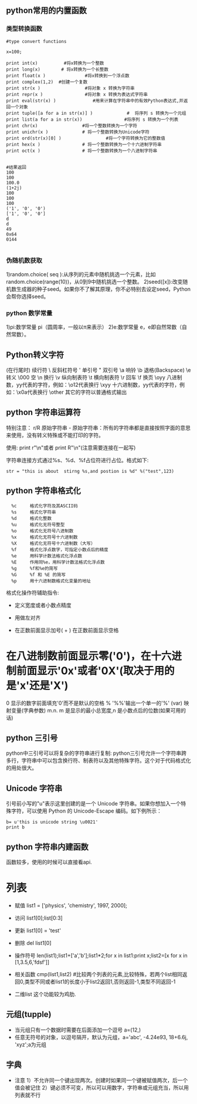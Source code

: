 ## python常用的内置函数



### 类型转换函数


```
#type convert functions

x=100;

print int(x)          #将x转换为一个整数  
print long(x)        # 将x转换为一个长整数  
print float(x )               #将x转换到一个浮点数  
print complex(1,2)  #创建一个复数  
print str(x )                 #将对象 x 转换为字符串  
print repr(x )                #将对象 x 转换为表达式字符串  
print eval(str(x) )              #用来计算在字符串中的有效Python表达式,并返回一个对象  
print tuple([a for a in str(x)] )             #  将序列 s 转换为一个元组  
print list(a for a in str(x))                #将序列 s 转换为一个列表  
print chr(x)                 #将一个整数转换为一个字符  
print unichr(x )             # 将一个整数转换为Unicode字符  
print ord(str(x)[0] )                 #将一个字符转换为它的整数值  
print hex(x )                # 将一个整数转换为一个十六进制字符串  
print oct(x )                # 将一个整数转换为一个八进制字符串


#结果返回
100
100
100.0
(1+2j)
100
100
100
('1', '0', '0')
['1', '0', '0']
d
d
49
0x64
0144


```

### 伪随机数获取
1)random.choice( seq  ):从序列的元素中随机挑选一个元素，比如random.choice(range(10))，从0到9中随机挑选一个整数。
2)seed([x]):改变随机数生成器的种子seed。如果你不了解其原理，你不必特别去设定seed，Python会帮你选择seed。



### python 数学常量
1)pi:数学常量 pi（圆周率，一般以π来表示）
2)e:数学常量 e，e即自然常数（自然常数）。


## Python转义字符 

\(在行尾时)	续行符
\\	反斜杠符号
\'	单引号
\"	双引号
\a	响铃
\b	退格(Backspace)
\e	转义
\000	空
\n	换行
\v	纵向制表符
\t	横向制表符
\r	回车
\f	换页
\oyy	八进制数，yy代表的字符，例如：\o12代表换行
\xyy	十六进制数，yy代表的字符，例如：\x0a代表换行
\other	其它的字符以普通格式输出

## python 字符串运算符

特别注意： r/R 原始字符串 - 原始字符串：所有的字符串都是直接按照字面的意思来使用，没有转义特殊或不能打印的字符。

使用: print r"\n"或者 print R"\n"(注意需要连接在一起写)


字符串连接方式通过%s、%d、%f占位符进行占位。格式如下:

```
str = "this is about  stirng %s,and postion is %d" %("test",123)
```


## python 字符串格式化
      %c	 格式化字符及其ASCII码
      %s	 格式化字符串
      %d	 格式化整数
      %u	 格式化无符号整型
      %o	 格式化无符号八进制数
      %x	 格式化无符号十六进制数
      %X	 格式化无符号十六进制数（大写）
      %f	 格式化浮点数字，可指定小数点后的精度
      %e	 用科学计数法格式化浮点数
      %E	 作用同%e，用科学计数法格式化浮点数
      %g	 %f和%e的简写
      %G	 %f 和 %E 的简写
      %p	 用十六进制数格式化变量的地址
格式化操作符辅助指令:
*	定义宽度或者小数点精度
-	用做左对齐
+	在正数前面显示加号( + )
<sp>	在正数前面显示空格
#	在八进制数前面显示零('0')，在十六进制前面显示'0x'或者'0X'(取决于用的是'x'还是'X')
0	显示的数字前面填充'0'而不是默认的空格
%	'%%'输出一个单一的'%'
(var)	映射变量(字典参数)
m.n.	m 是显示的最小总宽度,n 是小数点后的位数(如果可用的话)

 

## python 三引号
python中三引号可以将复杂的字符串进行复制:
python三引号允许一个字符串跨多行，字符串中可以包含换行符、制表符以及其他特殊字符。这个对于代码格式化的用处很大。



## Unicode 字符串

引号前小写的"u"表示这里创建的是一个 Unicode 字符串。如果你想加入一个特殊字符，可以使用 Python 的 Unicode-Escape 编码。如下例所示：

```
b= u'this is unicode string \u0021'
print b

```

## python 字符串内建函数

函数较多，使用的时候可以直接看api.




# 列表
- 赋值
list1 = ['physics', 'chemistry', 1997, 2000];

- 访问
list1[0];list[0:3]
- 更新
list1[0] = 'test'
- 删除
del list1[0]
- 操作符号
len(list1);list1+['a','b'];list1*2;for x in list1:print x;list2=[x for x in  [1,3.5,6,'fdsf']]
- 相关函数
cmp(list1,list2) #比较两个列表的元素,比较特殊，若两个list相同返回0,类型不同或者list1的长度小于list2返回1,否则返回-1,类型不同返回-1
- 二维list
这个功能较为鸡肋.


## 元组(tupple)

- 当元组只有一个数据时需要在后面添加一个逗号 a=(12,)
- 任意无符号的对象，以逗号隔开，默认为元组，a='abc', -4.24e93, 18+6.6j, 'xyz';a为元组


## 字典
- 注意
1）不允许同一个键出现两次。创建时如果同一个键被赋值两次，后一个值会被记住
2）键必须不可变，所以可以用数字，字符串或元组充当，所以用列表就不行








